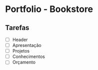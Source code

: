 # Portfolio - Bookstore
## Tarefas 

- [ ] Header
- [ ] Apresentação
- [ ] Projetos
- [ ] Conhecimentos
- [ ] Orçamento
